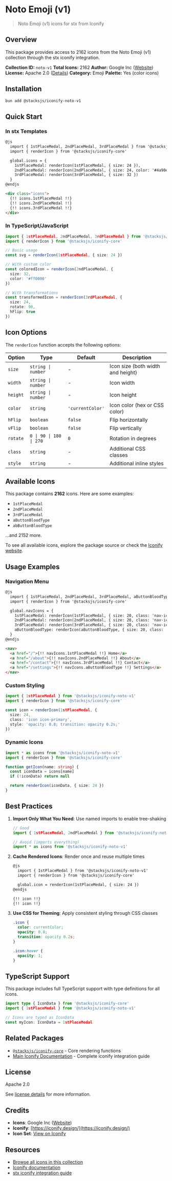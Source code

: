 # Noto Emoji (v1)

> Noto Emoji (v1) icons for stx from Iconify

## Overview

This package provides access to 2162 icons from the Noto Emoji (v1) collection through the stx iconify integration.

**Collection ID:** `noto-v1`
**Total Icons:** 2162
**Author:** Google Inc ([Website](https://github.com/googlefonts/noto-emoji))
**License:** Apache 2.0 ([Details](https://github.com/googlefonts/noto-emoji/blob/main/svg/LICENSE))
**Category:** Emoji
**Palette:** Yes (color icons)

## Installation

```bash
bun add @stacksjs/iconify-noto-v1
```

## Quick Start

### In stx Templates

```html
@js
  import { 1stPlaceMedal, 2ndPlaceMedal, 3rdPlaceMedal } from '@stacksjs/iconify-noto-v1'
  import { renderIcon } from '@stacksjs/iconify-core'

  global.icons = {
    1stPlaceMedal: renderIcon(1stPlaceMedal, { size: 24 }),
    2ndPlaceMedal: renderIcon(2ndPlaceMedal, { size: 24, color: '#4a90e2' }),
    3rdPlaceMedal: renderIcon(3rdPlaceMedal, { size: 32 })
  }
@endjs

<div class="icons">
  {!! icons.1stPlaceMedal !!}
  {!! icons.2ndPlaceMedal !!}
  {!! icons.3rdPlaceMedal !!}
</div>
```

### In TypeScript/JavaScript

```typescript
import { 1stPlaceMedal, 2ndPlaceMedal, 3rdPlaceMedal } from '@stacksjs/iconify-noto-v1'
import { renderIcon } from '@stacksjs/iconify-core'

// Basic usage
const svg = renderIcon(1stPlaceMedal, { size: 24 })

// With custom color
const coloredIcon = renderIcon(2ndPlaceMedal, {
  size: 32,
  color: '#ff0000'
})

// With transformations
const transformedIcon = renderIcon(3rdPlaceMedal, {
  size: 24,
  rotate: 90,
  hFlip: true
})
```

## Icon Options

The `renderIcon` function accepts the following options:

| Option | Type | Default | Description |
|--------|------|---------|-------------|
| `size` | `string \| number` | - | Icon size (both width and height) |
| `width` | `string \| number` | - | Icon width |
| `height` | `string \| number` | - | Icon height |
| `color` | `string` | `'currentColor'` | Icon color (hex or CSS color) |
| `hFlip` | `boolean` | `false` | Flip horizontally |
| `vFlip` | `boolean` | `false` | Flip vertically |
| `rotate` | `0 \| 90 \| 180 \| 270` | `0` | Rotation in degrees |
| `class` | `string` | - | Additional CSS classes |
| `style` | `string` | - | Additional inline styles |

## Available Icons

This package contains **2162** icons. Here are some examples:

- `1stPlaceMedal`
- `2ndPlaceMedal`
- `3rdPlaceMedal`
- `aButtonBloodType`
- `abButtonBloodType`

...and 2152 more.

To see all available icons, explore the package source or check the [Iconify website](https://icon-sets.iconify.design/noto-v1/).

## Usage Examples

### Navigation Menu

```html
@js
  import { 1stPlaceMedal, 2ndPlaceMedal, 3rdPlaceMedal, aButtonBloodType } from '@stacksjs/iconify-noto-v1'
  import { renderIcon } from '@stacksjs/iconify-core'

  global.navIcons = {
    1stPlaceMedal: renderIcon(1stPlaceMedal, { size: 20, class: 'nav-icon' }),
    2ndPlaceMedal: renderIcon(2ndPlaceMedal, { size: 20, class: 'nav-icon' }),
    3rdPlaceMedal: renderIcon(3rdPlaceMedal, { size: 20, class: 'nav-icon' }),
    aButtonBloodType: renderIcon(aButtonBloodType, { size: 20, class: 'nav-icon' })
  }
@endjs

<nav>
  <a href="/">{!! navIcons.1stPlaceMedal !!} Home</a>
  <a href="/about">{!! navIcons.2ndPlaceMedal !!} About</a>
  <a href="/contact">{!! navIcons.3rdPlaceMedal !!} Contact</a>
  <a href="/settings">{!! navIcons.aButtonBloodType !!} Settings</a>
</nav>
```

### Custom Styling

```typescript
import { 1stPlaceMedal } from '@stacksjs/iconify-noto-v1'
import { renderIcon } from '@stacksjs/iconify-core'

const icon = renderIcon(1stPlaceMedal, {
  size: 24,
  class: 'icon icon-primary',
  style: 'opacity: 0.8; transition: opacity 0.2s;'
})
```

### Dynamic Icons

```typescript
import * as icons from '@stacksjs/iconify-noto-v1'
import { renderIcon } from '@stacksjs/iconify-core'

function getIcon(name: string) {
  const iconData = icons[name]
  if (!iconData) return null

  return renderIcon(iconData, { size: 24 })
}
```

## Best Practices

1. **Import Only What You Need**: Use named imports to enable tree-shaking
   ```typescript
   // Good
   import { 1stPlaceMedal, 2ndPlaceMedal } from '@stacksjs/iconify-noto-v1'

   // Avoid (imports everything)
   import * as icons from '@stacksjs/iconify-noto-v1'
   ```

2. **Cache Rendered Icons**: Render once and reuse multiple times
   ```html
   @js
     import { 1stPlaceMedal } from '@stacksjs/iconify-noto-v1'
     import { renderIcon } from '@stacksjs/iconify-core'

     global.icon = renderIcon(1stPlaceMedal, { size: 24 })
   @endjs

   {!! icon !!}
   {!! icon !!}
   ```

3. **Use CSS for Theming**: Apply consistent styling through CSS classes
   ```css
   .icon {
     color: currentColor;
     opacity: 0.8;
     transition: opacity 0.2s;
   }

   .icon:hover {
     opacity: 1;
   }
   ```

## TypeScript Support

This package includes full TypeScript support with type definitions for all icons.

```typescript
import type { IconData } from '@stacksjs/iconify-core'
import { 1stPlaceMedal } from '@stacksjs/iconify-noto-v1'

// Icons are typed as IconData
const myIcon: IconData = 1stPlaceMedal
```

## Related Packages

- [`@stacksjs/iconify-core`](../iconify-core) - Core rendering functions
- [Main Iconify Documentation](../../docs/iconify.md) - Complete iconify integration guide

## License

Apache 2.0

See [license details](https://github.com/googlefonts/noto-emoji/blob/main/svg/LICENSE) for more information.

## Credits

- **Icons**: Google Inc ([Website](https://github.com/googlefonts/noto-emoji))
- **Iconify**: [https://iconify.design/](https://iconify.design/)
- **Icon Set**: [View on Iconify](https://icon-sets.iconify.design/noto-v1/)

## Resources

- [Browse all icons in this collection](https://icon-sets.iconify.design/noto-v1/)
- [Iconify documentation](https://iconify.design/docs/)
- [stx iconify integration guide](../../docs/iconify.md)
